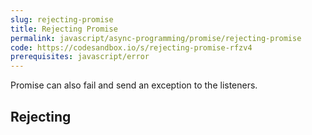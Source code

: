 ```yaml
---
slug: rejecting-promise
title: Rejecting Promise
permalink: javascript/async-programming/promise/rejecting-promise
code: https://codesandbox.io/s/rejecting-promise-rfzv4
prerequisites: javascript/error
---
```


Promise can also fail and send an exception to the listeners.

## Rejecting

